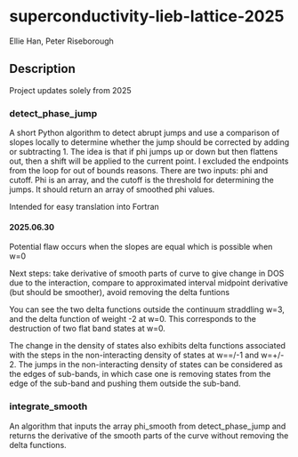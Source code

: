 # superconductivity-lieb-lattice-2025
Ellie Han, Peter Riseborough

## Description

Project updates solely from 2025

### detect_phase_jump

A short Python algorithm to detect abrupt jumps and use a comparison of slopes locally to determine whether the jump should be corrected by adding or subtracting 1. The idea is that if phi jumps up or down but then flattens out, then a shift will be applied to the current point. I excluded the endpoints from the loop for out of bounds reasons. There are two inputs: phi and cutoff. Phi is an array, and the cutoff is the threshold for determining the jumps. It should return an array of smoothed phi values.

Intended for easy translation into Fortran

#### 2025.06.30 

Potential flaw occurs when the slopes are equal which is possible when w=0

Next steps: take derivative of smooth parts of curve to give change in DOS due to the interaction, compare to approximated interval midpoint derivative (but should be smoother), avoid removing the delta funtions

You can see the two delta functions outside the continuum straddling w=3, and the delta function of weight -2 at w=0. This corresponds to the destruction of two flat band states at w=0.

The change in the density of states also exhibits delta functions associated with the steps in the non-interacting density of states at w==/-1 and w=+/- 2. The jumps in the non-interacting density of states can be considered as the edges of sub-bands, in which case one is removing states from the edge of the sub-band and pushing them outside the sub-band.

### integrate_smooth

An algorithm that inputs the array phi_smooth from detect_phase_jump and returns the derivative of the smooth parts of the curve without removing the delta functions. 